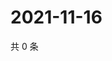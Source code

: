 # 2021-11-16

共 0 条

<!-- BEGIN WEIBO -->
<!-- 最后更新时间 Tue Nov 16 2021 09:56:46 GMT+0800 (China Standard Time) -->

<!-- END WEIBO -->
